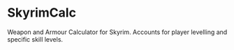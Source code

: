# SkyrimCalc
Weapon and Armour Calculator for Skyrim. Accounts for player levelling and specific skill levels. 
